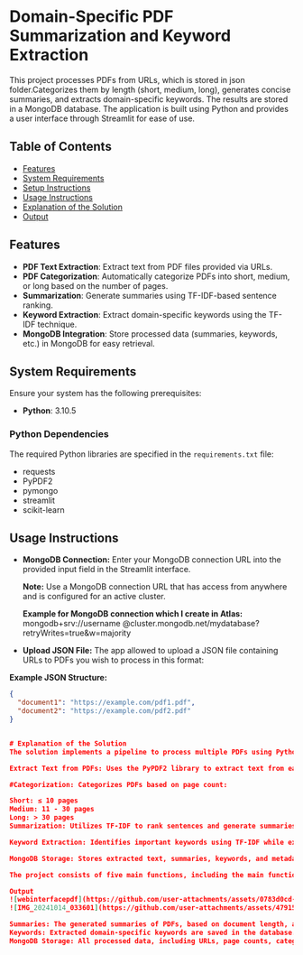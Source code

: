 # Domain-Specific PDF Summarization and Keyword Extraction
This project processes PDFs from URLs, which is stored in json folder.Categorizes them by length (short, medium, long), generates concise summaries, and extracts domain-specific keywords. The results are stored in a MongoDB database. The application is built using Python and provides a user interface through Streamlit for ease of use.

## Table of Contents
- [Features](#features)
- [System Requirements](#system-requirements)
- [Setup Instructions](#setup-instructions)
- [Usage Instructions](#usage-instructions)
- [Explanation of the Solution](#explanation-of-the-solution)
- [Output](#output)


## Features
- **PDF Text Extraction**: Extract text from PDF files provided via URLs.
- **PDF Categorization**: Automatically categorize PDFs into short, medium, or long based on the number of pages.
- **Summarization**: Generate summaries using TF-IDF-based sentence ranking.
- **Keyword Extraction**: Extract domain-specific keywords using the TF-IDF technique.
- **MongoDB Integration**: Store processed data (summaries, keywords, etc.) in MongoDB for easy retrieval.

## System Requirements
Ensure your system has the following prerequisites:
- **Python**: 3.10.5

### Python Dependencies
The required Python libraries are specified in the `requirements.txt` file:
- requests
- PyPDF2
- pymongo
- streamlit
- scikit-learn
 

## Usage Instructions

- **MongoDB Connection:** Enter your MongoDB connection URL into the provided input field in the Streamlit interface.

  **Note:** Use a MongoDB connection URL that has access from anywhere and is configured for an active cluster.

  **Example for MongoDB connection which I create in Atlas:**
  mongodb+srv://username
@cluster.mongodb.net/mydatabase?retryWrites=true&w=majority
  
- **Upload JSON File:** The app allowed  to upload a JSON file containing URLs to PDFs you wish to process in this format:

**Example JSON Structure:**


```json
{
  "document1": "https://example.com/pdf1.pdf",
  "document2": "https://example.com/pdf2.pdf"
}


# Explanation of the Solution
The solution implements a pipeline to process multiple PDFs using Python and MongoDB:

Extract Text from PDFs: Uses the PyPDF2 library to extract text from each PDF accessed via URLs.

#Categorization: Categorizes PDFs based on page count:

Short: ≤ 10 pages
Medium: 11 - 30 pages
Long: > 30 pages
Summarization: Utilizes TF-IDF to rank sentences and generate summaries, which may take between 130 to 210 seconds for the whole PDF processing. The processing time is stored in MongoDB documents for each individual PDF.

Keyword Extraction: Identifies important keywords using TF-IDF while excluding common stop words.

MongoDB Storage: Stores extracted text, summaries, keywords, and metadata for easy retrieval.

The project consists of five main functions, including the main function to handle the processing pipeline. I have avoided using pre-trained models like Hugging Face Transformers, instead relying on TfidfVectorizer and PyPDF2 for text extraction. For local MongoDB connections, PDF processing is efficient and fast, but for live server data storage, it may take a bit more time.

Output
![webinterfacepdf](https://github.com/user-attachments/assets/0783d0cd-d670-4c76-af1a-89de1cf1c649)
![IMG_20241014_033601](https://github.com/user-attachments/assets/47915c09-c1d3-4139-b1a6-0e5f3adc8a89)

Summaries: The generated summaries of PDFs, based on document length, are stored in MongoDB.
Keywords: Extracted domain-specific keywords are saved in the database.
MongoDB Storage: All processed data, including URLs, page counts, categories, summaries, keywords, and processing time, are saved in the MongoDB collection.

